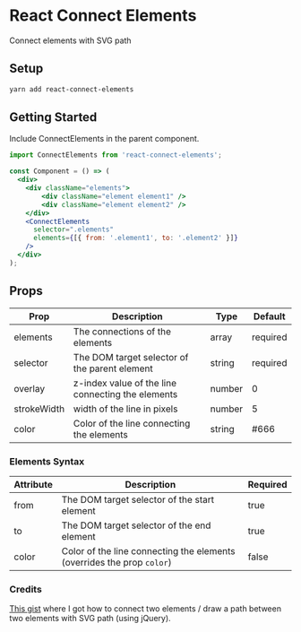 # React Connect Elements

Connect elements with SVG path

## Setup

```bash
yarn add react-connect-elements
```

## Getting Started
Include ConnectElements in the parent component.

```jsx
import ConnectElements from 'react-connect-elements';

const Component = () => (
  <div>
    <div className="elements">
        <div className="element element1" />
        <div className="element element2" />
    </div>
    <ConnectElements
      selector=".elements"
      elements={[{ from: '.element1', to: '.element2' }]}
    />
  </div>
);
```

## Props

|Prop|Description|Type|Default|
|---|---|---|---|
|elements|The connections of the elements|array|required|
|selector|The DOM target selector of the parent element|string|required|
|overlay|z-index value of the line connecting the elements|number|0|
|strokeWidth|width of the line in pixels|number|5|
|color|Color of the line connecting the elements|string|#666|

### Elements Syntax

|Attribute|Description|Required|
|---|---|---|
|from|The DOM target selector of the start element|true|
|to|The DOM target selector of the end element|true|
|color|Color of the line connecting the elements (overrides the prop `color`) |false|

### Credits

[This gist](https://gist.github.com/pmkary/3694ac1a2e89cc74a3777529a69cfcb3) where I got how to connect two elements / draw a path between two elements with SVG path (using jQuery).
